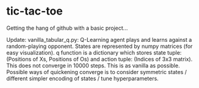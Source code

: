 # tic-tac-toe
Getting the hang of github with a basic project...

Update:
vanilla_tabular_q.py: Q-Learning agent plays and learns against a random-playing opponent. States are represented by numpy matrices (for easy visualization). q function is a dictionary which stores state tuple: (Positions of Xs, Positions of Os) and action tuple: (Indices of 3x3 matrix). This does not converge in 10000 steps. This is as vanilla as possible. Possible ways of quickening converge is to consider symmetric states / different simpler encoding of states / tune hyperparameters.
